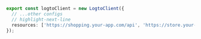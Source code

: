```ts title="libraries/logto.ts"
export const logtoClient = new LogtoClient({
  // ...other configs
  // highlight-next-line
  resources: ['https://shopping.your-app.com/api', 'https://store.your-app.com/api'], // Добавьте ресурсы API
});
```
